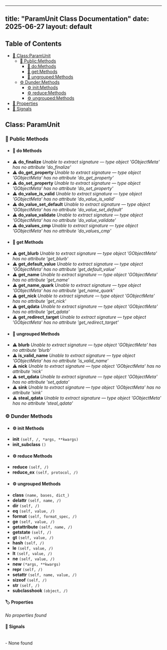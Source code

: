 <!-- Formatted by A³BS formatter.py -->
<!-- Generated by A³BS document.py -->
---
title: "ParamUnit Class Documentation"
date: 2025-06-27
layout: default
---

## Table of Contents
- [🔧 Class:ParamUnit](#class-paramunit)
  - [ 🔹 Public:Methods](#public-methods)
    - [ 🔹 do:Methods](#do-methods)
    - [ 🔹 get:Methods](#get-methods)
    - [ 🔹 ungrouped:Methods](#ungrouped-methods)
  - [ ⚙ Dunder:Methods](#dunder-methods)
    - [ ⚙ init:Methods](#init-methods)
    - [ ⚙ reduce:Methods](#reduce-methods)
    - [ ⚙ ungrouped:Methods](#ungrouped-methods)
- [🔧 Properties](#properties-)
- [🔧 Signals](#signals-)
## Class: ParamUnit
### 🔹 Public Methods
<a name="public-methods"></a>
- #### 🔹 do Methods
<a name="do-methods"></a>
  - ⚠️ **do_finalize** _Unable to extract signature — type object 'GObjectMeta' has no attribute 'do_finalize'_<br>
  - ⚠️ **do_get_property** _Unable to extract signature — type object 'GObjectMeta' has no attribute 'do_get_property'_<br>
  - ⚠️ **do_set_property** _Unable to extract signature — type object 'GObjectMeta' has no attribute 'do_set_property'_<br>
  - ⚠️ **do_value_is_valid** _Unable to extract signature — type object 'GObjectMeta' has no attribute 'do_value_is_valid'_<br>
  - ⚠️ **do_value_set_default** _Unable to extract signature — type object 'GObjectMeta' has no attribute 'do_value_set_default'_<br>
  - ⚠️ **do_value_validate** _Unable to extract signature — type object 'GObjectMeta' has no attribute 'do_value_validate'_<br>
  - ⚠️ **do_values_cmp** _Unable to extract signature — type object 'GObjectMeta' has no attribute 'do_values_cmp'_<br>
- #### 🔹 get Methods
<a name="get-methods"></a>
  - ⚠️ **get_blurb** _Unable to extract signature — type object 'GObjectMeta' has no attribute 'get_blurb'_<br>
  - ⚠️ **get_default_value** _Unable to extract signature — type object 'GObjectMeta' has no attribute 'get_default_value'_<br>
  - ⚠️ **get_name** _Unable to extract signature — type object 'GObjectMeta' has no attribute 'get_name'_<br>
  - ⚠️ **get_name_quark** _Unable to extract signature — type object 'GObjectMeta' has no attribute 'get_name_quark'_<br>
  - ⚠️ **get_nick** _Unable to extract signature — type object 'GObjectMeta' has no attribute 'get_nick'_<br>
  - ⚠️ **get_qdata** _Unable to extract signature — type object 'GObjectMeta' has no attribute 'get_qdata'_<br>
  - ⚠️ **get_redirect_target** _Unable to extract signature — type object 'GObjectMeta' has no attribute 'get_redirect_target'_<br>
- #### 🔹 ungrouped Methods
<a name="ungrouped-methods"></a>
  - ⚠️ **blurb** _Unable to extract signature — type object 'GObjectMeta' has no attribute 'blurb'_<br>
  - ⚠️ **is_valid_name** _Unable to extract signature — type object 'GObjectMeta' has no attribute 'is_valid_name'_<br>
  - ⚠️ **nick** _Unable to extract signature — type object 'GObjectMeta' has no attribute 'nick'_<br>
  - ⚠️ **set_qdata** _Unable to extract signature — type object 'GObjectMeta' has no attribute 'set_qdata'_<br>
  - ⚠️ **sink** _Unable to extract signature — type object 'GObjectMeta' has no attribute 'sink'_<br>
  - ⚠️ **steal_qdata** _Unable to extract signature — type object 'GObjectMeta' has no attribute 'steal_qdata'_<br>
### ⚙ Dunder Methods
<a name="dunder-methods"></a>
- #### ⚙ init Methods
<a name="init-methods"></a>
  - **__init__** `(self, /, *args, **kwargs)`<br>
  - **__init_subclass__** `()`<br>
- #### ⚙ reduce Methods
<a name="reduce-methods"></a>
  - **__reduce__** `(self, /)`<br>
  - **__reduce_ex__** `(self, protocol, /)`<br>
- #### ⚙ ungrouped Methods
<a name="ungrouped-methods"></a>
  - **__class__** `(name, bases, dict_)`<br>
  - **__delattr__** `(self, name, /)`<br>
  - **__dir__** `(self, /)`<br>
  - **__eq__** `(self, value, /)`<br>
  - **__format__** `(self, format_spec, /)`<br>
  - **__ge__** `(self, value, /)`<br>
  - **__getattribute__** `(self, name, /)`<br>
  - **__getstate__** `(self, /)`<br>
  - **__gt__** `(self, value, /)`<br>
  - **__hash__** `(self, /)`<br>
  - **__le__** `(self, value, /)`<br>
  - **__lt__** `(self, value, /)`<br>
  - **__ne__** `(self, value, /)`<br>
  - **__new__** `(*args, **kwargs)`<br>
  - **__repr__** `(self, /)`<br>
  - **__setattr__** `(self, name, value, /)`<br>
  - **__sizeof__** `(self, /)`<br>
  - **__str__** `(self, /)`<br>
  - **__subclasshook__** `(object, /)`<br>
#### 🏷️ Properties
<a name="properties-"></a>
_No properties found_
<br>
#### 📣 Signals
<a name="signals-"></a>
<br>- None found
<br>